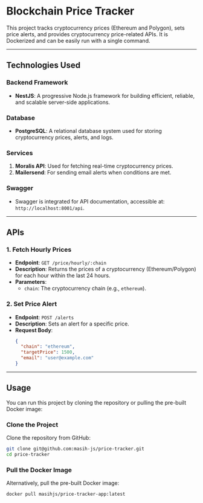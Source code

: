 # Blockchain Price Tracker

This project tracks cryptocurrency prices (Ethereum and Polygon), sets price alerts, and provides cryptocurrency price-related APIs. It is Dockerized and can be easily run with a single command.

---

## **Technologies Used**

### **Backend Framework**
- **NestJS**: A progressive Node.js framework for building efficient, reliable, and scalable server-side applications.

### **Database**
- **PostgreSQL**: A relational database system used for storing cryptocurrency prices, alerts, and logs.

### **Services**
1. **Moralis API**: Used for fetching real-time cryptocurrency prices.
2. **Mailersend**: For sending email alerts when conditions are met.

### **Swagger**
- Swagger is integrated for API documentation, accessible at:  
  `http://localhost:8001/api`.

---

## **APIs**

### **1. Fetch Hourly Prices**
- **Endpoint**: `GET /price/hourly/:chain`
- **Description**: Returns the prices of a cryptocurrency (Ethereum/Polygon) for each hour within the last 24 hours.
- **Parameters**:
  - `chain`: The cryptocurrency chain (e.g., `ethereum`).

### **2. Set Price Alert**
- **Endpoint**: `POST /alerts`
- **Description**: Sets an alert for a specific price.
- **Request Body**:
  ```json
  {
    "chain": "ethereum",
    "targetPrice": 1500,
    "email": "user@example.com"
  }
  ```

---

## **Usage**

You can run this project by cloning the repository or pulling the pre-built Docker image:

### **Clone the Project**
Clone the repository from GitHub:
```bash
git clone git@github.com:masih-js/price-tracker.git
cd price-tracker
```

### **Pull the Docker Image**
Alternatively, pull the pre-built Docker image:
```bash
docker pull masihjs/price-tracker-app:latest
```
